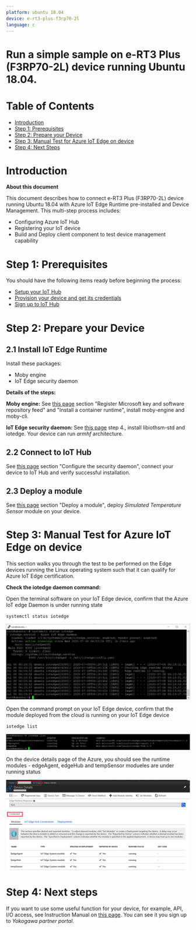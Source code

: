 ```yaml
---
platform: ubuntu 18.04
device: e-rt3-plus-f3rp70-2l
language: c
---
```


Run a simple sample on e-RT3 Plus (F3RP70-2L) device running Ubuntu 18.04.
===

# Table of Contents

-   [Introduction](#Introduction)
-   [Step 1: Prerequisites](#Prerequisites)
-   [Step 2: Prepare your Device](#PrepareDevice)
-   [Step 3: Manual Test for Azure IoT Edge on device](#Manual)
-   [Step 4: Next Steps](#NextSteps)

<a name="Introduction"></a>
# Introduction

**About this document**

This document describes how to connect e-RT3 Plus (F3RP70-2L) device running Ubuntu 18.04 with Azure IoT Edge Runtime pre-installed and Device Management. This multi-step process includes:

-   Configuring Azure IoT Hub
-   Registering your IoT device
-   Build and Deploy client component to test device management capability 

<a name="Prerequisites"></a>
# Step 1: Prerequisites

You should have the following items ready before beginning the process:

-   [Setup your IoT Hub](https://account.windowsazure.com/signup?offer=ms-azr-0044p)
-   [Provision your device and get its credentials][lnk-manage-iot-hub]
-   [Sign up to IoT Hub](https://account.windowsazure.com/signup?offer=ms-azr-0044p)

<a name="PrepareDevice"></a>
# Step 2: Prepare your Device

## 2.1 Install IoT Edge Runtime

Install these packages:
-   Moby engine
-   IoT Edge security daemon

**Details of the steps:**

**Moby engine:**
See [this page](https://docs.microsoft.com/en-us/azure/iot-edge/how-to-install-iot-edge-linux#install-iot-edge-and-container-runtimes) section "Register Microsoft key and software repository feed" and "Install a container runtime", install moby-engine and moby-cli. 

**IoT Edge security daemon:**
See [this page](https://docs.microsoft.com/en-us/azure/iot-edge/how-to-install-iot-edge-linux#install-runtime-using-release-assets) step 4., install libiothsm-std and iotedge. Your device can run *armhf* architecture.

## 2.2 Connect to IoT Hub
See [this page](https://docs.microsoft.com/en-us/azure/iot-edge/how-to-install-iot-edge-linux#configure-the-security-daemon) section "Configure the security daemon", connect your device to IoT Hub and verify successful installation.

## 2.3 Deploy a module
See [this page](https://docs.microsoft.com/en-us/azure/iot-edge/quickstart-linux#deploy-a-module) section "Deploy a module", deploy *Simulated Temperature Sensor* module on your device.

<a name="Manual"></a>
# Step 3: Manual Test for Azure IoT Edge on device

This section walks you through the test to be performed on the Edge devices running the Linux operating system such that it can qualify for Azure IoT Edge certification.

**Check the iotedge daemon command:** 

Open the terminal software on your IoT Edge device, confirm that the Azure IoT edge Daemon is under running state

    systemctl status iotedge

 ![](./media/e-rt3-plus-f3rp70-2l/check_runtime.png)

Open the command prompt on your IoT Edge device, confirm that the module deployed from the cloud is running on your IoT Edge device

    iotedge list

 ![](./media/e-rt3-plus-f3rp70-2l/daemon.png) 

On the device details page of the Azure, you should see the runtime modules - edgeAgent, edgeHub and tempSensor modueles are under running status

 ![](./media/e-rt3-plus-f3rp70-2l/tempSensor.png)

<a name="NextSteps"></a>
# Step 4: Next steps

If you want to use some useful function for your device, for example, API, I/O access, see Instruction Manual on [this page](https://partner.yokogawa.com/global/). You can see it you sign up to *Yokogawa partner portal*.
  
[setup-devbox-linux]: https://github.com/Azure/azure-iot-sdk-c/blob/master/doc/devbox_setup.md
[lnk-setup-iot-hub]: ../setup_iothub.md
[lnk-manage-iot-hub]: ../manage_iot_hub.md

